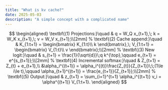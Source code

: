 ```yaml
---
title: "What is kv cache?"
date: 2025-05-03
description: "A simple concept with a complicated name"
---
```


$$
\begin{aligned}
\textbf{(1) Projections:}\quad &
q = W_Q x_{t+1},\;
k = W_K x_{t+1},\;
v = W_V x_{t+1};\\[2mm]
%
\textbf{(2) Cache append:}\quad &
K_{1:t+1} = \begin{bmatrix} K_{1:t}\\ k \end{bmatrix},\;
V_{1:t+1} = \begin{bmatrix} V_{1:t}\\ v \end{bmatrix};\\[2mm]
%
\textbf{(3) New logit:}\quad &
s_{t+1} = \frac{1}{\sqrt{d}}\;q k^{\top},\qquad
e_{t+1} = e^{s_{t+1}};\\[2mm]
%
\textbf{(4) Incremental softmax:}\quad &
Z_{t+1} = Z_{t} + e_{t+1},\\
&\alpha_i^{(t+1)} = \alpha_i^{(t)}\frac{Z_{t}}{Z_{t+1}}\;\;(1\le i\le t),\qquad
\alpha_{t+1}^{(t+1)} = \frac{e_{t+1}}{Z_{t+1}};\\[2mm]
%
\textbf{(5) Output:}\quad &
z_{t+1} = \sum_{i=1}^{t+1} \alpha_i^{(t+1)} v_i
      = \alpha^{(t+1)} V_{1:t+1}.
\end{aligned}
$$
